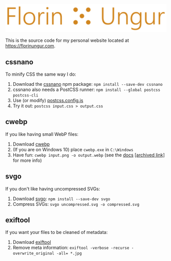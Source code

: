 ![logo](img/logo/logo-min.svg)

This is the source code for my personal website located at https://florinungur.com.

## cssnano

To minify CSS the same way I do:

1. Download the [cssnano](https://cssnano.co/) npm package: `npm install --save-dev cssnano`
2. cssnano also needs a PostCSS runner: `npm install --global postcss postcss-cli`
3. Use (or modify) [postcss.config.js](postcss.config.js)
4. Try it out: `postcss input.css > output.css`

## cwebp

If you like having small WebP files:

1. Download [cwebp](https://developers.google.com/speed/webp/download)
2. (If you are on Windows 10) place `cwebp.exe` in `C:\Windows`
3. Have fun: `cwebp input.png -o output.webp` (see the [docs](https://developers.google.com/speed/webp/docs/cwebp)
   [[archived link]](https://web.archive.org/web/20201020225626/https://developers.google.com/speed/webp/docs/cwebp) for more info)

## svgo

If you don't like having uncompressed SVGs:

1. Download [svgo](https://github.com/svg/svgo): `npm install --save-dev svgo`
2. Compress SVGs: `svgo uncompressed.svg -o compressed.svg`

## exiftool

If you want your files to be cleaned of metadata:

1. Download [exiftool](https://exiftool.org/)
2. Remove meta information: `exiftool -verbose -recurse -overwrite_original -all= *.jpg`
